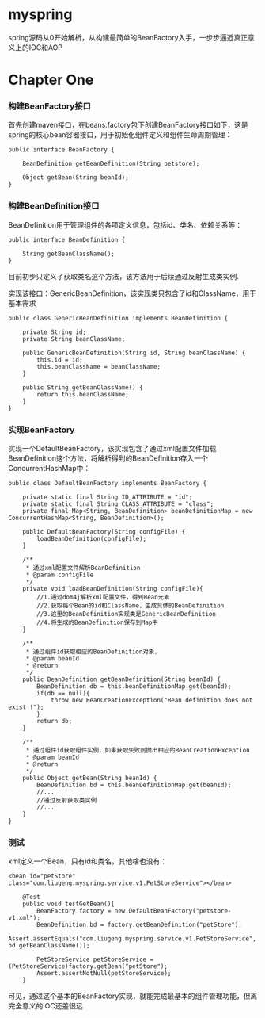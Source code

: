 # myspring
spring源码从0开始解析，从构建最简单的BeanFactory入手，一步步逼近真正意义上的IOC和AOP

# Chapter One
### 构建BeanFactory接口
首先创建maven接口，在beans.factory包下创建BeanFactory接口如下，这是spring的核心bean容器接口，用于初始化组件定义和组件生命周期管理：
```
public interface BeanFactory {

    BeanDefinition getBeanDefinition(String petstore);

    Object getBean(String beanId);
}
```
### 构建BeanDefinition接口
BeanDefinition用于管理组件的各项定义信息，包括id、类名、依赖关系等：
```
public interface BeanDefinition {

    String getBeanClassName();
}
```
目前初步只定义了获取类名这个方法，该方法用于后续通过反射生成类实例.

实现该接口：GenericBeanDefinition，该实现类只包含了id和ClassName，用于基本需求
```
public class GenericBeanDefinition implements BeanDefinition {

    private String id;
    private String beanClassName;

    public GenericBeanDefinition(String id, String beanClassName) {
        this.id = id;
        this.beanClassName = beanClassName;
    }

    public String getBeanClassName() {
        return this.beanClassName;
    }
}
```


### 实现BeanFactory
实现一个DefaultBeanFactory，该实现包含了通过xml配置文件加载BeanDefinition这个方法，将解析得到的BeanDefinition存入一个ConcurrentHashMap中：
```
public class DefaultBeanFactory implements BeanFactory {

    private static final String ID_ATTRIBUTE = "id";
    private static final String CLASS_ATTRIBUTE = "class";
    private final Map<String, BeanDefinition> beanDefinitionMap = new ConcurrentHashMap<String, BeanDefinition>();

    public DefaultBeanFactory(String configFile) {
        loadBeanDefinition(configFile);
    }

    /**
     * 通过xml配置文件解析BeanDefinition
     * @param configFile
     */
    private void loadBeanDefinition(String configFile){
        //1.通过dom4j解析xml配置文件，得到Bean元素
        //2.获取每个Bean的id和ClassName，生成具体的BeanDefinition
        //3.这里的BeanDefinition实现类是GenericBeanDefinition
        //4.将生成的BeanDefinition保存到Map中
    }

    /**
     * 通过组件id获取相应的BeanDefinition对象，
     * @param beanId
     * @return
     */
    public BeanDefinition getBeanDefinition(String beanId) {
        BeanDefinition db = this.beanDefinitionMap.get(beanId);
        if(db == null){
            throw new BeanCreationException("Bean definition does not exist !");
        }
        return db;
    }

    /**
     * 通过组件id获取组件实例，如果获取失败则抛出相应的BeanCreationException
     * @param beanId
     * @return
     */
    public Object getBean(String beanId) {
        BeanDefinition bd = this.beanDefinitionMap.get(beanId);
        //...
        //通过反射获取类实例
        //...
    }
}
```

### 测试
xml定义一个Bean，只有id和类名，其他啥也没有：
```
<bean id="petStore" class="com.liugeng.myspring.service.v1.PetStoreService"></bean>
```
```
    @Test
    public void testGetBean(){
        BeanFactory factory = new DefaultBeanFactory("petstore-v1.xml");
        BeanDefinition bd = factory.getBeanDefinition("petStore");
        Assert.assertEquals("com.liugeng.myspring.service.v1.PetStoreService", bd.getBeanClassName());

        PetStoreService petStoreService = (PetStoreService)factory.getBean("petStore");
        Assert.assertNotNull(petStoreService);
    }
```
可见，通过这个基本的BeanFactory实现，就能完成最基本的组件管理功能，但离完全意义的IOC还差很远
